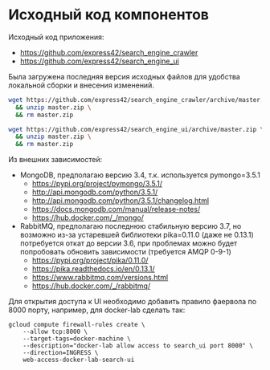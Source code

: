 # Исходный код компонентов

Исходный код приложения:

* <https://github.com/express42/search_engine_crawler>
* <https://github.com/express42/search_engine_ui>

Была загружена последняя версия исходных файлов
для удобства локальной сборки и внесения изменений.

``` bash
wget https://github.com/express42/search_engine_crawler/archive/master.zip \
  && unzip master.zip \
  && rm master.zip

wget https://github.com/express42/search_engine_ui/archive/master.zip \
  && unzip master.zip \
  && rm master.zip
```

Из внешних зависимостей:

* MongoDB, предполагаю версию 3.4, т.к. используется pymongo=3.5.1
  * <https://pypi.org/project/pymongo/3.5.1/>
  * <http://api.mongodb.com/python/3.5.1/>
  * <http://api.mongodb.com/python/3.5.1/changelog.html>
  * <https://docs.mongodb.com/manual/release-notes/>
  * <https://hub.docker.com/_/mongo/>
* RabbitMQ, предполагаю последнюю стабильную версию 3.7, но возможно из-за
  устаревшей библиотеки pika=0.11.0 (даже не 0.13.1) потребуется откат до
  версии 3.6, при проблемах можно будет попробовать обновить зависимости
  (требуется AMQP 0-9-1)
  * <https://pypi.org/project/pika/0.11.0/>
  * <https://pika.readthedocs.io/en/0.13.1/>
  * <https://www.rabbitmq.com/versions.html>
  * <https://hub.docker.com/_/rabbitmq/>

Для открытия доступа к UI необходимо добавить правило фаервола
по 8000 порту, например, для docker-lab сделать так:

``` text
gcloud compute firewall-rules create \
    --allow tcp:8000 \
    --target-tags=docker-machine \
    --description="docker-lab allow access to search_ui port 8000" \
    --direction=INGRESS \
    web-access-docker-lab-search-ui
```
